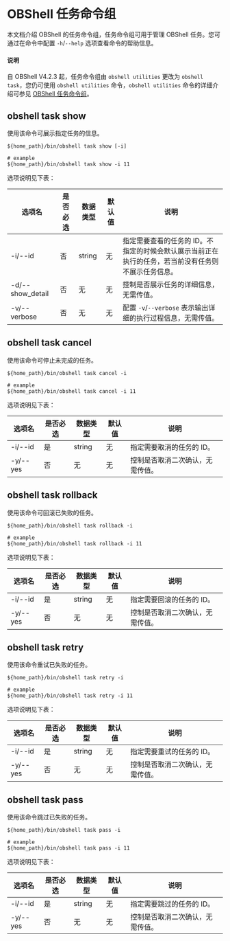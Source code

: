 # OBShell 任务命令组

本文档介绍 OBShell 的任务命令组，任务命令组可用于管理 OBShell 任务。您可通过在命令中配置 `-h`/`--help` 选项查看命令的帮助信息。

<main id="notice" type='explain'>
  <h4>说明</h4>
  <p>自 OBShell V4.2.3 起，任务命令组由 <code>obshell utilities</code> 更改为 <code>obshell task</code>，您仍可使用 <code>obshell utilities</code> 命令，<code>obshell utilities</code> 命令的详细介绍可参见 <a href='https://www.oceanbase.com/docs/common-oceanbase-database-cn-1000000000517827'>OBShell 任务命令组</a>。</p>
</main>

## obshell task show

使用该命令可展示指定任务的信息。

```shell
${home_path}/bin/obshell task show [-i]

# example
${home_path}/bin/obshell task show -i 11
```

选项说明见下表：

| 选项名 | 是否必选 | 数据类型 | 默认值 | 说明 |
| --- | --- | --- | --- | --- |
| -i/--id | 否 | string | 无 | 指定需要查看的任务的 ID。不指定的时候会默认展示当前正在执行的任务，若当前没有任务则不展示任务信息。 |
| -d/--show_detail | 否 | 无 | 无 | 控制是否展示任务的详细信息，无需传值。 |
| -v/--verbose | 否  | 无  | 无 | 配置 `-v`/`--verbose` 表示输出详细的执行过程信息，无需传值。 |

## obshell task cancel

使用该命令可停止未完成的任务。

```shell
${home_path}/bin/obshell task cancel -i

# example
${home_path}/bin/obshell task cancel -i 11
```

选项说明见下表：

| 选项名 | 是否必选 | 数据类型 | 默认值 | 说明 |
| --- | --- | --- | --- | --- |
| -i/--id | 是 | string | 无 | 指定需要取消的任务的 ID。 |
| -y/--yes  | 否  | 无  |  无   | 控制是否取消二次确认，无需传值。  |

## obshell task rollback

使用该命令可回滚已失败的任务。

```shell
${home_path}/bin/obshell task rollback -i

# example
${home_path}/bin/obshell task rollback -i 11
```

选项说明见下表：

| 选项名 | 是否必选 | 数据类型 | 默认值 | 说明 |
| --- | --- | --- | --- | --- |
| -i/--id | 是 | string | 无 | 指定需要回滚的任务的 ID。 |
| -y/--yes  | 否  | 无  |  无   | 控制是否取消二次确认，无需传值。  |

## obshell task retry

使用该命令重试已失败的任务。

```shell
${home_path}/bin/obshell task retry -i

# example
${home_path}/bin/obshell task retry -i 11
```

选项说明见下表：

| 选项名 | 是否必选 | 数据类型 | 默认值 | 说明 |
| --- | --- | --- | --- | --- |
| -i/--id | 是 | string | 无 | 指定需要重试的任务的 ID。 |
| -y/--yes  | 否  | 无  |  无   | 控制是否取消二次确认，无需传值。  |

## obshell task pass

使用该命令跳过已失败的任务。

```shell
${home_path}/bin/obshell task pass -i

# example
${home_path}/bin/obshell task pass -i 11
```

选项说明见下表：

| 选项名 | 是否必选 | 数据类型 | 默认值 | 说明 |
| --- | --- | --- | --- | --- |
| -i/--id | 是 | string | 无 | 指定需要跳过的任务的 ID。 |
| -y/--yes  | 否  | 无  |  无   | 控制是否取消二次确认，无需传值。  |
